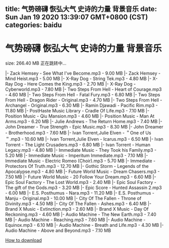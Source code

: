 
title: 气势磅礴 恢弘大气 史诗的力量 背景音乐
date: Sun Jan 19 2020 13:39:07 GMT+0800 (CST)    
categories: baidu
---

# 气势磅礴 恢弘大气 史诗的力量 背景音乐
size: 266.40 MB
 正在跳转中...
 
|- Zack Hemsey - See What I've Become.mp3 - 9.00 MB
|- Zack Hemsey - Mind Heist.mp3 - 5.00 MB
|- X-Ray Dog - String Tek.mp3 - 4.80 MB
|- X-Ray Dog - Here Comes the King.mp3 - 2.70 MB
|- X-Ray Dog - Cyberworld.mp3 - 7.80 MB
|- Two Steps From Hell - Heart of Courage.mp3 - 4.60 MB
|- Two Steps From Hell - Fatal Fury.mp3 - 6.80 MB
|- Two Steps From Hell - Dragon Rider - Original.mp3 - 4.70 MB
|- Two Steps From Hell - Archangel - Original.mp3 - 6.30 MB
|- Ramin Djawadi - Pacific Rim.mp3 - 11.80 MB
|- PostHaste Music Library - Cradle Of Life.mp3 - 7.10 MB
|- Position Music - Qiu Mansion.mp3 - 4.60 MB
|- Position Music - Man At Arms.mp3 - 6.20 MB
|- Julie Andrews - The Return Home.mp3 - 7.40 MB
|- John Dreamer - True Strength - Epic Music.mp3 - 8.30 MB
|- John Dreamer - Brotherhood.mp3 - 7.60 MB
|- Ivan Torrent,Julie Elven - ＂One of Us＂.mp3 - 10.60 MB
|- Ivan Torrent,Julie Elven - Icarus.mp3 - 6.50 MB
|- Ivan Torrent - The Light Crusaders.mp3 - 6.80 MB
|- Ivan Torrent - Human Legacy.mp3 - 4.80 MB
|- Immediate Music - They Took his Family.mp3 - 5.20 MB
|- Immediate Music - Imperitum Immediate.mp3 - 7.10 MB
|- Immediate Music - Electric Romeo (Choir).mp3 - 5.70 MB
|- Immediate - Protectors Of Truth.mp3 - 12.70 MB
|- Gothic Storm - Legends of the Apocalypse.mp3 - 4.80 MB
|- Future World Music - Dream Chasers.mp3 - 7.50 MB
|- Future World Music - 20 Follow Your Dream.mp3 - 6.60 MB
|- Epic Soul Factory - The Lost World.mp3 - 2.40 MB
|- Epic Soul Factory - The gift of the Gods.mp3 - 3.20 MB
|- Epic Score - Hunted Assassin 2.mp3 - 6.00 MB
|- E.S. Posthumus - Nara.mp3 - 11.20 MB
|- E.S. Posthumus - Manju - Original.mp3 - 10.00 MB
|- City Of The Fallen - Throne of Divinity.mp3 - 4.50 MB
|- City Of The Fallen - Ashes.mp3 - 6.40 MB
|- Brand X Music - Extinction.mp3 - 2.60 MB
|- Brand X Music - Day Of Reckoning.mp3 - 4.60 MB
|- Audio Machine - The New Earth.mp3 - 7.40 MB
|- Audio Machine - Reaching.mp3 - 7.60 MB
|- Audio Machine - Equinox.mp3 - 6.10 MB
|- Audio Machine - Breath and Life.mp3 - 4.30 MB
|- Audio Machine - Above and Beyond.mp3 - 7.10 MB

[How to download](https://bpcam.bemobtrk.com/go/2ceec3aa-1ca2-46d6-b9ff-aaa5c184517c?jno=1925)